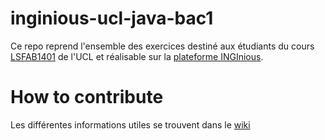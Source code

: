 # inginious-ucl-java-bac1

Ce repo reprend l'ensemble des exercices destiné aux étudiants du cours [LSFAB1401](https://uclouvain.be/cours-2017-LFSAB1401) de l'UCL et réalisable sur la [plateforme INGInious](https://inginious.info.ucl.ac.be/course/FSAB1401).

# How to contribute

Les différentes informations utiles se trouvent dans le [wiki](wiki)
